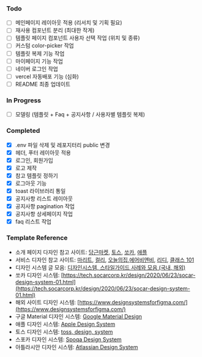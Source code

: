 ### Todo

- [ ] 메인페이지 레이아웃 적용 (리서치 및 기획 필요)
- [ ] 재사용 컴포넌트 분리 (최대한 작게)
- [ ] 템플릿 페이지 컴포넌트 사용자 선택 작업 (위치 및 종류)
- [ ] 커스텀 color-picker 작업
- [ ] 템플릿 복제 기능 작업
- [ ] 마이페이지 기능 작업
- [ ] 네이버 로그인 작업
- [ ] vercel 자동배포 기능 (심화)
- [ ] README 최종 업데이트

### In Progress

- [ ] 모델링 (템플릿 + Faq + 공지사항 / 사용자별 템플릿 복제)

### Completed

- [x] .env 파일 삭제 및 레포지터리 public 변경
- [x] 헤더, 푸터 레이아웃 적용
- [x] 로그인, 회원가입
- [x] 로고 제작
- [x] 참고 템플릿 정하기
- [x] 로그아웃 기능
- [x] toast 라이브러리 통일
- [x] 공지사항 리스트 레이아웃
- [x] 공지사항 pagination 작업
- [x] 공지사항 상세페이지 작업
- [x] faq 리스트 작업

### Template Reference

- 소개 페이지 다자인 참고 사이트: [당근마켓](https://team.daangn.com/), [토스](https://toss.im/), [쏘카](https://www.socar.kr/), [애플](https://www.apple.com/kr/)
- 서비스 디자인 참고 사이트: [마리트](https://www.myrealtrip.com/), [컬리](https://www.kurly.com/), [오늘의집](https://ohou.se/),[에어비앤비](https://www.airbnb.co.kr/), [리디](https://ridibooks.com/), [클래스 101](https://class101.net/)
- 디자인 시스템 글 모음: [디자인시스템, 스타일가이드 사례와 모음 (국내, 해외)](https://spacebar310.tistory.com/86)
- 쏘카 디자인 시스템: [https://tech.socarcorp.kr/design/2020/06/23/socar-design-system-01.html](https://tech.socarcorp.kr/design/2020/06/23/socar-design-system-01.html)
- 해외 사이트 디자인 시스템: [https://www.designsystemsforfigma.com/](https://www.designsystemsforfigma.com/)
- 구글 Material 디자인 시스템: [Google Material Design](https://material.io/design)
- 애플 디자인 시스템: [Apple Design System](https://developer.apple.com/design/human-interface-guidelines/guidelines/overview/)
- 토스 디자인 시스템: [toss, design, system](https://www.notion.so/toss-design-system-959822692bec4f879450e361c623cf2a)
- 스포카 디자인 시스템: [Spoqa Design System](https://bi.spoqa.com/)
- 아틀라시안 디자인 시스템: [Atlassian Design System](https://atlassian.design/)
